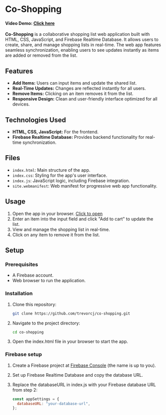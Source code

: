 # Co-Shopping

#### Video Demo: [Click here](https://youtu.be/of3IxiPz0YQ?si=od7ooKMoUR1NAApQ)

**Co-Shopping** is a collaborative shopping list web application built with HTML, CSS, JavaScript, and Firebase Realtime Database. It allows users to create, share, and manage shopping lists in real-time. The web app features seamless synchronization, enabling users to see updates instantly as items are added or removed from the list.

## Features

- **Add Items:** Users can input items and update the shared list.
- **Real-Time Updates:** Changes are reflected instantly for all users.
- **Remove Items:** Clicking on an item removes it from the list.
- **Responsive Design:** Clean and user-friendly interface optimized for all devices.

## Technologies Used

- **HTML, CSS, JavaScript:** For the frontend.
- **Firebase Realtime Database:** Provides backend functionality for real-time synchronization.

## Files

- `index.html`: Main structure of the app.
- `index.css`: Styling for the app's user interface.
- `index.js`: JavaScript logic, including Firebase integration.
- `site.webmanifest`: Web manifest for progressive web app functionality.

## Usage

1. Open the app in your browser. [Click to open](https://trevorcj.github.io/co-shopping/)
2. Enter an item into the input field and click "Add to cart" to update the list.
3. View and manage the shopping list in real-time.
4. Click on any item to remove it from the list.

## Setup

### Prerequisites

- A Firebase account.
- Web browser to run the application.

### Installation

1. Clone this repository:
   ```bash
   git clone https://github.com/trevorcj/co-shopping.git
   ```
2. Navigate to the project directory:

   ```bash
   cd co-shopping
   ```

3. Open the index.html file in your browser to start the app.

### Firebase setup

1. Create a Firebase project at [Firebase Console](console.firebase.google.com) (the name is up to you).

2. Set up Firebase Realtime Database and copy the database URL.

3. Replace the databaseURL in index.js with your Firebase database URL from step 2:

   ```javascript
   const appSettings = {
     databaseURL: "your-database-url",
   };
   ```
